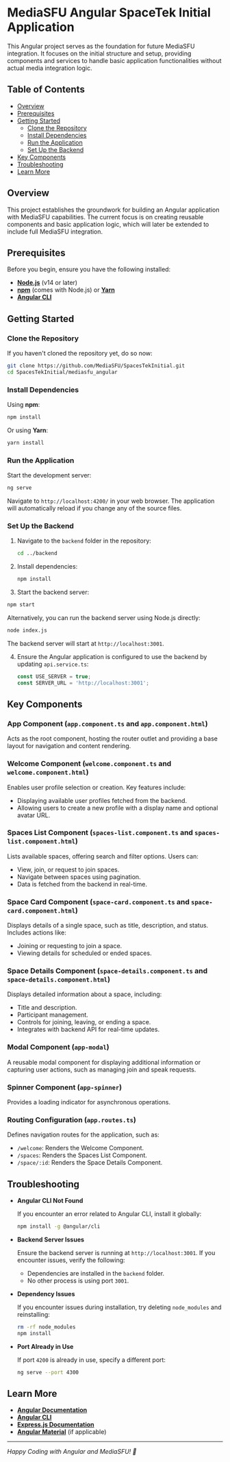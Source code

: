 # MediaSFU Angular SpaceTek Initial Application

This Angular project serves as the foundation for future MediaSFU integration. It focuses on the initial structure and setup, providing components and services to handle basic application functionalities without actual media integration logic.

## Table of Contents

- [Overview](#overview)
- [Prerequisites](#prerequisites)
- [Getting Started](#getting-started)
  - [Clone the Repository](#clone-the-repository)
  - [Install Dependencies](#install-dependencies)
  - [Run the Application](#run-the-application)
  - [Set Up the Backend](#set-up-the-backend)
- [Key Components](#key-components)
- [Troubleshooting](#troubleshooting)
- [Learn More](#learn-more)

## Overview

This project establishes the groundwork for building an Angular application with MediaSFU capabilities. The current focus is on creating reusable components and basic application logic, which will later be extended to include full MediaSFU integration.

## Prerequisites

Before you begin, ensure you have the following installed:

- [**Node.js**](https://nodejs.org/) (v14 or later)
- [**npm**](https://www.npmjs.com/) (comes with Node.js) or [**Yarn**](https://yarnpkg.com/)
- [**Angular CLI**](https://angular.io/cli)

## Getting Started

### Clone the Repository

If you haven't cloned the repository yet, do so now:

```bash
git clone https://github.com/MediaSFU/SpacesTekInitial.git
cd SpacesTekInitial/mediasfu_angular
```

### Install Dependencies

Using **npm**:

```bash
npm install
```

Or using **Yarn**:

```bash
yarn install
```

### Run the Application

Start the development server:

```bash
ng serve
```

Navigate to `http://localhost:4200/` in your web browser. The application will automatically reload if you change any of the source files.

### Set Up the Backend

1. Navigate to the `backend` folder in the repository:

   ```bash
   cd ../backend
   ```

2. Install dependencies:

   ```bash
   npm install
   ```

3. Start the backend server:

  ```bash
  npm start
  ```

  Alternatively, you can run the backend server using Node.js directly:

   ```bash
   node index.js
   ```

  The backend server will start at `http://localhost:3001`.

4. Ensure the Angular application is configured to use the backend by updating `api.service.ts`:

   ```typescript
   const USE_SERVER = true;
   const SERVER_URL = 'http://localhost:3001';
   ```

## Key Components

### App Component (`app.component.ts` and `app.component.html`)

Acts as the root component, hosting the router outlet and providing a base layout for navigation and content rendering.

### Welcome Component (`welcome.component.ts` and `welcome.component.html`)

Enables user profile selection or creation. Key features include:

- Displaying available user profiles fetched from the backend.
- Allowing users to create a new profile with a display name and optional avatar URL.

### Spaces List Component (`spaces-list.component.ts` and `spaces-list.component.html`)

Lists available spaces, offering search and filter options. Users can:

- View, join, or request to join spaces.
- Navigate between spaces using pagination.
- Data is fetched from the backend in real-time.

### Space Card Component (`space-card.component.ts` and `space-card.component.html`)

Displays details of a single space, such as title, description, and status. Includes actions like:

- Joining or requesting to join a space.
- Viewing details for scheduled or ended spaces.

### Space Details Component (`space-details.component.ts` and `space-details.component.html`)

Displays detailed information about a space, including:

- Title and description.
- Participant management.
- Controls for joining, leaving, or ending a space.
- Integrates with backend API for real-time updates.

### Modal Component (`app-modal`)

A reusable modal component for displaying additional information or capturing user actions, such as managing join and speak requests.

### Spinner Component (`app-spinner`)

Provides a loading indicator for asynchronous operations.

### Routing Configuration (`app.routes.ts`)

Defines navigation routes for the application, such as:

- `/welcome`: Renders the Welcome Component.
- `/spaces`: Renders the Spaces List Component.
- `/space/:id`: Renders the Space Details Component.

## Troubleshooting

- **Angular CLI Not Found**

  If you encounter an error related to Angular CLI, install it globally:

  ```bash
  npm install -g @angular/cli
  ```

- **Backend Server Issues**

  Ensure the backend server is running at `http://localhost:3001`. If you encounter issues, verify the following:

  - Dependencies are installed in the `backend` folder.
  - No other process is using port `3001`.

- **Dependency Issues**

  If you encounter issues during installation, try deleting `node_modules` and reinstalling:

  ```bash
  rm -rf node_modules
  npm install
  ```

- **Port Already in Use**

  If port `4200` is already in use, specify a different port:

  ```bash
  ng serve --port 4300
  ```

## Learn More

- [**Angular Documentation**](https://angular.io/docs)
- [**Angular CLI**](https://angular.io/cli)
- [**Express.js Documentation**](https://expressjs.com/)
- [**Angular Material**](https://material.angular.io/) (if applicable)

---

*Happy Coding with Angular and MediaSFU! 🚀*


